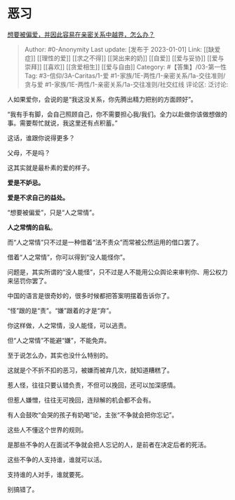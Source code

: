 # 恶习
[想要被偏爱，并因此容易在亲密关系中越界，怎么办？](https://www.zhihu.com/question/575664396/answer/2824444121)

> Author: #0-Anonymity
> Last update: [发布于 2023-01-01]
> Link: [[缺爱症]] [[理性的爱]] [[求之不得]] [[哭出来的奶]] [[自爱]] [[爱与妥协]] [[爱与崇拜]] [[喜欢]] [[贪爱相生]] [[爱与自由]]
> Category: #【答集】/03-第一性
> Tag: #3-信仰/3A-Caritas/1-爱 #1-家族/1E-两性/1-亲密关系/1a-交往准则/贪与爱 #1-家族/1E-两性/1-亲密关系/1a-交往准则/社交红线
> 评论区:
> 泛讨论:

人如果爱你，会说的是“我这没关系，你先腾出精力把别的方面顾好”。

“我有手有脚，会自己照顾自己，你不需要担心我/我们。全力以赴做你该做想做的事。需要帮忙就说，我这里还有点积蓄。”

这话，谁跟你说得更多？

父母，不是吗？

这其实就是最朴素的爱的样子。

**爱是不妒忌。**

**爱是不求自己的益处｡**

“想要被偏爱”，只是“人之常情”。

**人之常情的自私**。

而“人之常情”只不过是一种借着“法不责众”而常被公然运用的借口罢了。

借着“人之常情”，你可以得到“没人能怪你”。

问题是，其实所谓的“没人能怪”，只不过是人不能用公众舆论来审判你、用公权力来惩罚你罢了。

中国的语言是很奇妙的，很多时候都把答案明摆着告诉你了。

“怪”跟的是“责”。“嫌”跟着的才是“弃”。

你这样做，人之常情，没人能怪，可以逃责。

但“人之常情”不能避“嫌”，不能免弃。

至于说怎么办，其实也没什么特别的。

这就是个不折不扣的恶习，被嫌而被弃几次，就知道糟糕了。

惹人怪，往往只要认错负责，不但可以挽回，还可以加深感情。

但惹人嫌憎，往往无可挽回，连辩解的机会都不会有。

有人会鼓吹“会哭的孩子有奶喝”论，主张“不争就会把你忘记”。

这些人不懂这个世界的规则。

是那些不争的人在面试不争就会把人忘记的人，是前者在决定后者的死活。

这些不争的人支持谁，谁就可以活。

支持谁的人对手，谁就要死。

别搞错了。
